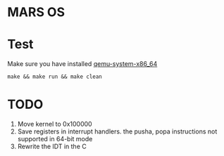 # MARS OS    

# Test   
Make sure you have installed [qemu-system-x86_64](https://archlinux.org/packages/extra/x86_64/qemu)
```console
make && make run && make clean
```

# TODO
1. Move kernel to 0x100000
2. Save registers in interrupt handlers. the pusha, popa instructions not supported in 64-bit mode
3. Rewrite the IDT in the C   
